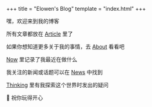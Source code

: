 +++
title = "Elowen's Blog"
template = "index.html"
+++

嘿，欢迎来到我的博客

所有文章都放在 [Article](/article) 里了

如果你想知道更多关于我的事情，去 [About](/about) 看看吧

[Now](/now) 里记录了我最近在做什么

我关注的新闻或话题可以在 [News](/news) 中找到

[Thinking](/thinking) 里有我探索这个世界时发出的疑问</p>

🎉 祝你玩得开心
